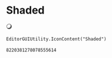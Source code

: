 # Shaded
![](/img/Shaded.png)

``` CSharp
EditorGUIUtility.IconContent("Shaded")
```
```
8220381278078555614
```
